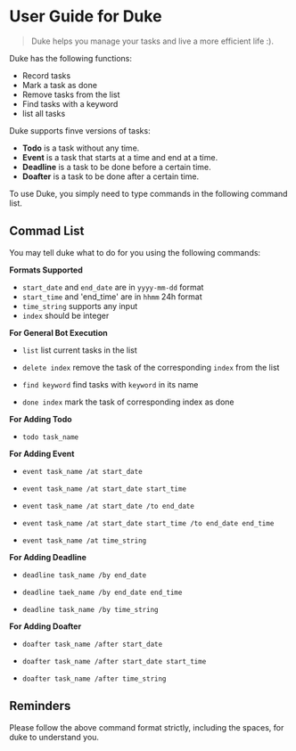 # User Guide for Duke

> Duke helps you manage your tasks and live a more efficient life :).

Duke has the following functions:
* Record tasks
* Mark a task as done
* Remove tasks from the list
* Find tasks with a keyword
* list all tasks

Duke supports finve versions of tasks:
* **Todo** is a task without any time.
* **Event** is a task that starts at a time and end at a time.
* **Deadline** is a task to be done before a certain time.
* **Doafter** is a task to be done after a certain time.

To use Duke, you simply need to type commands in the following command list.

## Commad List
You may tell duke what to do for you using the following commands:

**Formats Supported**
* `start_date` and `end_date` are in `yyyy-mm-dd` format
* `start_time` and 'end_time' are in `hhmm` 24h format
* `time_string` supports any input
* `index` should be integer

**For General Bot Execution**

* `list`
  list current tasks in the list

* `delete index`
  remove the task of the corresponding `index` from the list

* `find keyword`
  find tasks with `keyword` in its name

* `done index`
  mark the task of corresponding index as done

**For Adding Todo**

* `todo task_name`

**For Adding Event**

* `event task_name /at start_date`

* `event task_name /at start_date start_time`

* `event task_name /at start_date /to end_date`

* `event task_name /at start_date start_time /to end_date end_time`

* `event task_name /at time_string`

**For Adding Deadline**

* `deadline task_name /by end_date`

* `deadline taek_name /by end_date end_time`

* `deadline task_name /by time_string`

**For Adding Doafter**

* `doafter task_name /after start_date`

* `doafter task_name /after start_date start_time`

* `doafter task_name /after time_string`

## Reminders
Please follow the above command format strictly, including the spaces, for duke to understand you.
